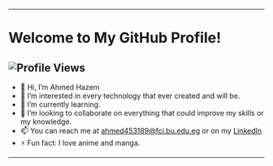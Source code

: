 
---
# Welcome to My GitHub Profile!

![Profile Views](https://komarev.com/ghpvc/?username=your_username&color=blue) 
---



- 👋 Hi, I’m Ahmed Hazem
- 👀 I’m interested in every technology that ever created and will be.
- 🌱 I’m currently learning.
- 💞️ I’m looking to collaborate on everything that could improve my skills or my knowledge.
- 📫 You can reach me at ahmed453189@fci.bu.edu.eg or on my [LinkedIn](http://www.linkedin.com/in/ahmed-hazem-elabady-9a904924b)
- ⚡ Fun fact: I love anime and manga.

---
